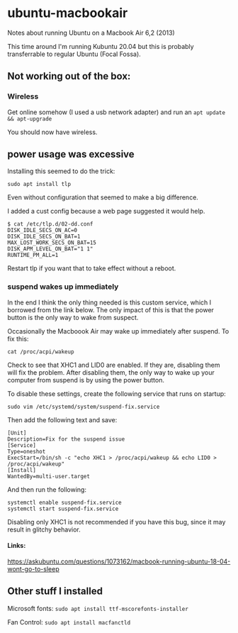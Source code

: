 # ubuntu-macbookair
Notes about running Ubuntu on a Macbook Air 6,2 (2013)

This time around I'm running Kubuntu 20.04 but this is probably transferrable to regular Ubuntu (Focal Fossa).

## Not working out of the box:

### Wireless

Get online somehow (I used a usb network adapter) and run an `apt update && apt-upgrade`

You should now have wireless.

## power usage was excessive

Installing this seemed to do the trick:

`sudo apt install tlp`

Even without configuration that seemed to make a big difference. 

I added a cust config because a web page suggested it would help.

```
$ cat /etc/tlp.d/02-dd.conf 
DISK_IDLE_SECS_ON_AC=0
DISK_IDLE_SECS_ON_BAT=1
MAX_LOST_WORK_SECS_ON_BAT=15
DISK_APM_LEVEL_ON_BAT="1 1"
RUNTIME_PM_ALL=1
```

Restart tlp if you want that to take effect without a reboot.

### suspend wakes up immediately

In the end I think the only thing needed is this custom service, which I borrowed from the link below. The only impact of this is that the power button is the only way to wake from suspect. 


Occasionally the Macboook Air may wake up immediately after suspend. To fix this:

`cat /proc/acpi/wakeup`

Check to see that XHC1 and LID0 are enabled. If they are, disabling them will fix the problem. After disabling them, the only way to wake up your computer from suspend is by using the power button.

To disable these settings, create the following service that runs on startup:

`sudo vim /etc/systemd/system/suspend-fix.service`

Then add the following text and save:

```
[Unit]
Description=Fix for the suspend issue
[Service]
Type=oneshot 
ExecStart=/bin/sh -c "echo XHC1 > /proc/acpi/wakeup && echo LID0 > /proc/acpi/wakeup"
[Install]
WantedBy=multi-user.target
```

And then run the following:

```
systemctl enable suspend-fix.service
systemctl start suspend-fix.service
```

Disabling only XHC1 is not recommended if you have this bug, since it may result in glitchy behavior.


#### Links:
https://askubuntu.com/questions/1073162/macbook-running-ubuntu-18-04-wont-go-to-sleep


## Other stuff I installed

Microsoft fonts: 
`sudo apt install ttf-mscorefonts-installer`

Fan Control:
`sudo apt install macfanctld`
